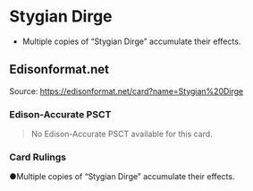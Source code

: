 # Stygian Dirge

*   Multiple copies of “Stygian Dirge” accumulate their effects.

## Edisonformat.net

Source: https://edisonformat.net/card?name=Stygian%20Dirge

### Edison-Accurate PSCT

> No Edison-Accurate PSCT available for this card.

### Card Rulings

●Multiple copies of “Stygian Dirge” accumulate their effects.
            